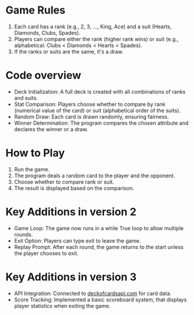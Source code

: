 # Game Rules

1. Each card has a rank (e.g., 2, 3, ..., King, Ace) and a suit (Hearts, Diamonds, Clubs, Spades).
2. Players can compare either the rank (higher rank wins) or suit (e.g., alphabetical: Clubs < Diamonds < Hearts < Spades).
3. If the ranks or suits are the same, it's a draw.

# Code overview
* Deck Initialization: A full deck is created with all combinations of ranks and suits.
* Stat Comparison: Players choose whether to compare by rank (numerical value of the card) or suit (alphabetical order of the suits).
* Random Draw: Each card is drawn randomly, ensuring fairness.
* Winner Determination: The program compares the chosen attribute and declares the winner or a draw.

# How to Play
1. Run the game.
2. The program deals a random card to the player and the opponent.
3. Choose whether to compare rank or suit.
4. The result is displayed based on the comparison.

# Key Additions in version 2
* Game Loop: The game now runs in a while True loop to allow multiple rounds.
* Exit Option: Players can type exit to leave the game.
* Replay Prompt: After each round, the game returns to the start unless the player chooses to exit.

# Key Additions in version 3
* API Integration: Connected to [deckofcardsapi.com](https://deckofcardsapi.com) for card data.
* Score Tracking: Implemented a basic scoreboard system, that displays player statistics when exiting the game.
  
